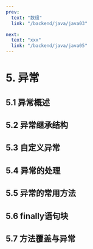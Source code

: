 ```yaml
---
prev:
  text: "数组"
  link: "/backend/java/java03"

next:
  text: "xxx"
  link: "/backend/java/java05"
---
```


# 5. 异常

## 5.1 异常概述

## 5.2 异常继承结构

## 5.3 自定义异常

## 5.4 异常的处理

## 5.5 异常的常用方法

## 5.6 finally语句块

## 5.7 方法覆盖与异常

